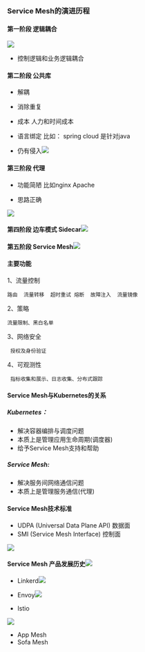 ### Service Mesh的演进历程

#### 第一阶段  逻辑耦合

![](/image/Istio/ServiceMesh-1.png)

* 控制逻辑和业务逻辑耦合

#### 第二阶段  公共库

* 解耦

* 消除重复

* 成本  人力和时间成本

* 语言绑定  比如： spring cloud 是针对java

* 仍有侵入![](/image/Istio/ServiceMesh-2.png)

#### 第三阶段  代理

* 功能简陋 比如nginx  Apache

* 思路正确

![](/image/Istio/ServiceMesh-3.png)

#### 第四阶段  边车模式 Sidecar![](/image/Istio/ServiceMesh-4-sidecar.png)

#### 第五阶段  Service Mesh![](/image/Istio/ServiceMesh-5-sidecar.png)

#### 主要功能

1、流量控制

```
路由  流量转移  超时重试 熔断  故障注入  流量镜像
```

2、策略

```
流量限制、黑白名单
```

3、网络安全

```
 授权及身份验证
```

4、可观测性

```
 指标收集和展示、日志收集、分布式跟踪
```

#### Service Mesh与Kubernetes的关系

##### Kubernetes：

* 解决容器编排与调度问题
* 本质上是管理应用生命周期\(调度器\)
* 给予Service Mesh支持和帮助

##### Service Mesh:

* 解决服务间网络通信问题
* 本质上是管理服务通信\(代理\)

#### Service Mesh技术标准

* UDPA \(Universal Data Plane API\)  数据面
* SMI \(Service Mesh Interface\)    控制面

![](/image/Istio/SMI-and-UDPA.png)

#### Service Mesh 产品发展历史![](/image/Istio/service-mesh-devlop-history.png)

* Linkerd![](/image/Istio/linkerd.png)

* Envoy![](/image/Istio/envoy.png)

* Istio

![](/image/Istio/Istio.png)

* App Mesh
* Sofa Mesh



